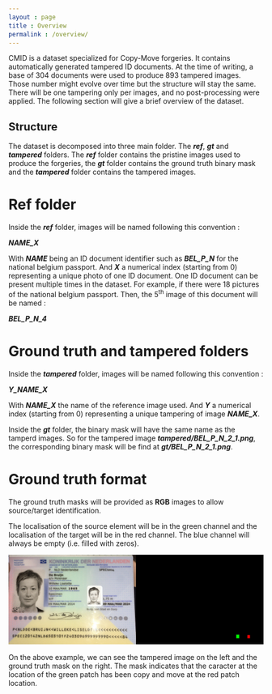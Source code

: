 ```yaml
---
layout : page
title : Overview
permalink : /overview/
---
```


CMID is a dataset specialized for Copy-Move forgeries. It contains 
automatically generated tampered ID documents. 
At the time of writing, a base of 304 documents were used to produce 893 tampered images.
Those number might evolve over time but the structure will stay the same.
There will be one tampering only per images, and no post-processing were
applied.
The following section will give a brief overview of the dataset.

<h2>Structure</h2>

The dataset is decomposed into three main folder. The ***ref***, ***gt*** and ***tampered*** folders.
The ***ref*** folder contains the pristine images used to produce the forgeries, the ***gt*** folder contains
the ground truth binary mask and the ***tampered*** folder contains the tampered images.

<h1>Ref folder</h1>

Inside the ***ref*** folder, images will be named following this convention  :

***NAME_X***

With ***NAME*** being an ID document identifier such as ***BEL_P_N*** for the national belgium passport. 
And  ***X*** a numerical index (starting from 0) representing a unique photo of one ID document.
One ID document can be present multiple times in the dataset. For example, if there were 18 pictures of 
the national belgium passport. Then, the 5<sup>th</sup> image of this document will be named :

***BEL_P_N_4***

<h1>Ground  truth and tampered folders</h1>

Inside the ***tampered*** folder, images will be named following this convention : 

***Y_NAME_X***

With ***NAME_X*** the name of the reference image used. And  ***Y*** a numerical index (starting from 0)
representing a unique tampering of image ***NAME_X***.

Inside the ***gt*** folder, the binary mask will have the same name as the tamperd images. 
So for the tampered image ***tampered/BEL_P_N_2_1.png***, the corresponding binary mask
will be find at ***gt/BEL_P_N_2_1.png***.


<h1>Ground truth format</h1>

The ground truth masks will be provided as **RGB** images to allow source/target identification.

The localisation of the source element will be in the green channel and the localisation of the target 
will be in the red channel. The blue channel will always be empty (i.e. filled with zeros).

![Example of tampering](/img/example.jpg)

On the above example, we can see the tampered image on the left and the ground truth mask on the right. 
The mask indicates that the caracter at the location of the green patch has been copy and move at the red
patch location.


